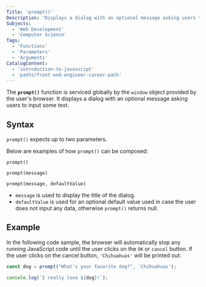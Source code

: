 ```yaml
---
Title: 'prompt()'
Description: 'Displays a dialog with an optional message asking users to input some text.'
Subjects:
  - 'Web Development'
  - 'Computer Science'
Tags:
  - 'Functions'
  - 'Parameters'
  - 'Arguments'
CatalogContent:
  - 'introduction-to-javascript'
  - 'paths/front-end-engineer-career-path'
---
```


The **`prompt()`** function is serviced globally by the `window` object provided by the user's browser. It displays a dialog with an optional message asking users to input some text.

## Syntax

`prompt()` expects up to two parameters.

Below are examples of how `prompt()` can be composed:

```pseudo
prompt()

prompt(message)

prompt(message, defaultValue)
```

- `message` is used to display the title of the dialog.
- `defaultValue` is used for an optional default value used in case the user does not input any data, otherwise `prompt()` returns null.

## Example

In the following code sample, the browser will automatically stop any running JavaScript code until the user clicks on the `OK` or `cancel` button. If the user clicks on the cancel button, `'Chihuahuas'` will be printed out:

```js
const dog = prompt("What's your favorite dog?", 'Chihuahuas');

console.log(`I really love ${dog}!`);
```

